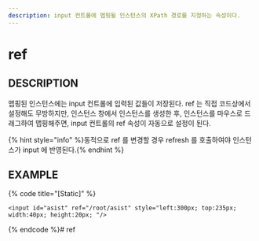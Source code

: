 ```yaml
---
description: input 컨트롤에 맵핑될 인스턴스의 XPath 경로를 지정하는 속성이다.   
---
```


#   ref                       

## DESCRIPTION

맵핑된 인스턴스에는 input 컨트롤에 입력된 값들이 저장된다.
ref 는 직접 코드상에서 설정해도 무방하지만, 인스턴스 창에서 인스턴스를 생성한 후, 인스턴스를 마우스로 드래그하여 맵핑해주면, input 컨트롤의 ref 속성이 자동으로 설정이 된다.

{% hint style="info" %}동적으로 ref 를 변경할 경우 refresh 를 호출하여야 인스턴스가 input 에 반영된다.{% endhint %}

## EXAMPLE

{% code title="\[Static\]" %}
```markup
<input id="asist" ref="/root/asist" style="left:300px; top:235px; width:40px; height:20px; "/> 
```
{% endcode %}# ref

